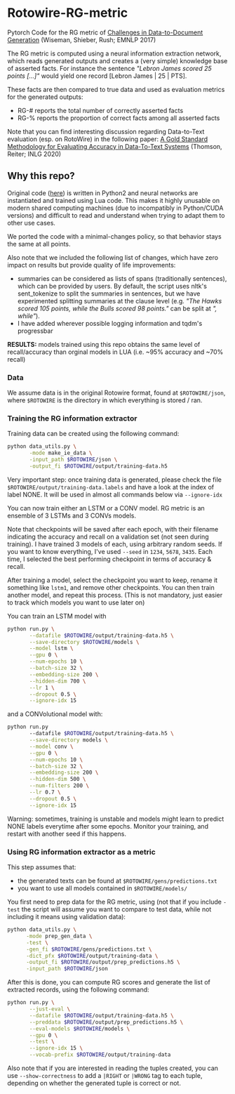 
# Rotowire-RG-metric
Pytorch Code for the RG metric of [Challenges in Data-to-Document Generation][1] 
(Wiseman, Shieber, Rush; EMNLP 2017)

The RG metric is computed using a neural information extraction network, which 
reads generated outputs and creates a (very simple) knowledge base of asserted facts. 
For instance the sentence _"Lebron James scored 25 points [...]"_ would yield one record [Lebron James | 25 | PTS].

These facts are then compared to true data and used as evaluation metrics for the generated outputs:

 - RG-# reports the total number of correctly asserted facts
 - RG-% reports the proportion of correct facts among all asserted facts
 
Note that you can find interesting discussion regarding Data-to-Text evaluation
(esp. on RotoWire) in the following paper:
[A Gold Standard Methodology for Evaluating Accuracy in Data-To-Text Systems][2] (Thomson, Reiter; INLG 2020)

[1]: https://arxiv.org/abs/1707.08052
[2]: https://www.aclweb.org/anthology/2020.inlg-1.6.pdf


## Why this repo?

Original code ([here](https://github.com/harvardnlp/data2text)) is written in 
Python2 and neural networks are instantiated and trained using Lua code. 
This makes it highly unusable on modern shared computing machines (due to 
incompatibly in Python/CUDA versions) and difficult to read and understand when 
trying to adapt them to other use cases.

We ported the code with a minimal-changes policy, so that behavior stays the same at all points.

Also note that we included the following list of changes, which have zero impact 
on results but provide quality of life improvements:
 
 - summaries can be considered as lists of spans (traditionally sentences), 
   which can be provided by users. By default, the script uses nltk's sent_tokenize 
   to split the summaries in sentences, but we have experimented splitting summaries
   at the clause level (e.g. _"The Hawks scored 105 points, while the Bulls scored 98 points."_
   can be split at _", while"_).
 - I have added wherever possible logging information and tqdm's progressbar


__RESULTS:__ models trained using this repo obtains the same level of recall/accuracy
than orginal models in LUA (i.e. ~95% accuracy and ~70% recall)
 
 
### Data

We assume data is in the original Rotowire format, found at `$ROTOWIRE/json`, 
where `$ROTOWIRE` is the directory in which everything is stored / ran. 
 

### Training the RG information extractor

Training data can be created using the following command:

```bash
python data_utils.py \
       -mode make_ie_data \
       -input_path $ROTOWIRE/json \
       -output_fi $ROTOWIRE/output/training-data.h5
```

Very important step: once training data is generated, please check the file 
`$ROTOWIRE/output/training-data.labels` and have a look at the index of label NONE.
It will be used in almost all commands below via `--ignore-idx`

You can now train either an LSTM or a CONV model.
RG metric is an ensemble of 3 LSTMs and 3 CONVs models.

Note that checkpoints will be saved after each epoch, with their filename indicating
the accuracy and recall on a validation set (not seen during training). I have trained
3 models of each, using arbitrary random seeds. If you want to know everything,
I've used `--seed` in `1234`, `5678`, `3435`. Each time, I selected the best
performing checkpoint in terms of accuracy & recall.

After training a model, select the checkpoint you want to keep,
rename it something like `lstm1`, and remove other checkpoints.
You can then train another model, and repeat this process.
(This is not mandatory, just easier to track which models you want to use later on)

You can train an LSTM model with 

```bash
python run.py \
       --datafile $ROTOWIRE/output/training-data.h5 \
       --save-directory $ROTOWIRE/models \
       --model lstm \
       --gpu 0 \
       --num-epochs 10 \
       --batch-size 32 \
       --embedding-size 200 \
       --hidden-dim 700 \
       --lr 1 \
       --dropout 0.5 \
       --ignore-idx 15
```

and a CONVolutional model with:

```bash
python run.py 
       --datafile $ROTOWIRE/output/training-data.h5 \
       --save-directory models \
       --model conv \
       --gpu 0 \
       --num-epochs 10 \
       --batch-size 32 \
       --embedding-size 200 \
       --hidden-dim 500 \
       --num-filters 200 \
       --lr 0.7 \
       --dropout 0.5 \
       --ignore-idx 15 
```

Warning: sometimes, training is unstable and models might learn to predict NONE
labels everytime after some epochs. Monitor your training, and restart with another
seed if this happens.


### Using RG information extractor as a metric

This step assumes that:
 - the generated texts can be found at `$ROTOWIRE/gens/predictions.txt`
 - you want to use all models contained in `$ROTOWIRE/models/`

You first need to prep data for the RG metric, using (not that if you include `-test` 
the script will assume you want to compare to test data, while not including it means
using validation data):

```bash
python data_utils.py \
      -mode prep_gen_data \
      -test \
      -gen_fi $ROTOWIRE/gens/predictions.txt \
      -dict_pfx $ROTOWIRE/output/training-data \
      -output_fi $ROTOWIRE/output/prep_predictions.h5 \
      -input_path $ROTOWIRE/json
```

After this is done, you can compute RG scores and generate the list of extracted records,
using the following command:

```bash
python run.py \
       --just-eval \
       --datafile $ROTOWIRE/output/training-data.h5 \
       --preddata $ROTOWIRE/output/prep_predictions.h5 \
       --eval-models $ROTOWIRE/models \
       --gpu 0 \
       --test \
       --ignore-idx 15 \
       --vocab-prefix $ROTOWIRE/output/training-data 
```

Also note that if you are interested in reading the tuples created, you can use
`--show-correctness` to add a `|RIGHT` or `|WRONG` tag to each tuple, depending
on whether the generated tuple is correct or not.
